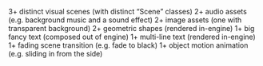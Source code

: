 3+ distinct visual scenes (with distinct “Scene” classes)
2+ audio assets (e.g. background music and a sound effect)
2+ image assets (one with transparent background)
2+ geometric shapes (rendered in-engine)
1+ big fancy text (composed out of engine)
1+ multi-line text (rendered in-engine)
1+ fading scene transition (e.g. fade to black)
1+ object motion animation (e.g. sliding in from the side)

